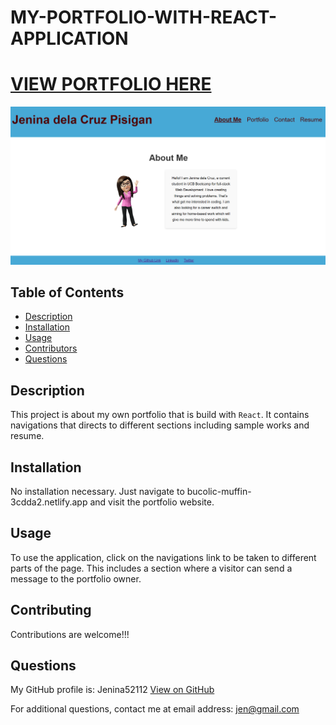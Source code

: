 # MY-PORTFOLIO-WITH-REACT-APPLICATION
# [VIEW PORTFOLIO HERE](https://bucolic-muffin-3cdda2.netlify.app)

![alt text](image.png)

## Table of Contents
- [Description](#description)
- [Installation](#installation)
- [Usage](#usage)
- [Contributors](#contributing)
- [Questions](#questions)


## Description
This project is about my own portfolio that is build with `React`. It contains navigations that directs to different sections including sample works and resume.  

## Installation
No installation necessary. Just navigate to bucolic-muffin-3cdda2.netlify.app and visit the portfolio website.

## Usage
To use the application, click on the navigations link to be taken to different parts of the page. This includes a section where a visitor can send a message to the portfolio owner.

## Contributing
Contributions are welcome!!!

## Questions
  My GitHub profile is: Jenina52112 [View on GitHub](https://github.com/Jenina52112)

  For additional questions, contact me at email address: jen@gmail.com
